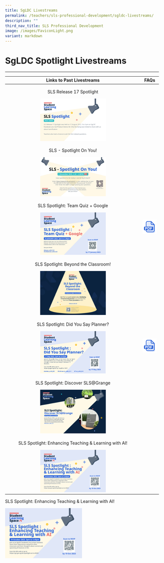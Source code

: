 ```yaml
---
title: SgLDC Livestreams
permalink: /teachers/sls-professional-development/sgldc-livestreams/
description: ""
third_nav_title: SLS Professional Development
image: /images/FaviconLight.png
variant: markdown
---
```

<h1 class="page-title">SgLDC Spotlight Livestreams</h1>
<hr>

<table class="sug-datatable basic">
<thead>
<tr>
<th style="text-align: center; vertical-align: middle;">Links to Past Livestreams</th>
<th style="text-align: center; vertical-align: middle;">FAQs</th>
</tr>
</thead>
<tbody>
<tr>
<td style="text-align: center;">      
<p>SLS Release 17 Spotlight</p>
<a target="_blank" href="https://youtu.be/nGgkZE5CpXQ?list=PLQxzGTcC-xNUWDHiwCmHgBGMSnuKtoEiT"><img style="width: 50%;" src="/images/2Teacher/Spotlight__Aug_2022_.png"></a>
</td>
<td></td>
</tr>
<tr>
<td style="text-align: center;">      
<p>SLS - Spotlight On You!</p>
<a target="_blank" href="https://youtu.be/KWY6PqIlwCw?list=PLQxzGTcC-xNUWDHiwCmHgBGMSnuKtoEiT"><img style="width: 50%;" src="/images/2Teacher/SLSSpotlightonyou.jpg"></a><br>
</td>
<td></td>
</tr>
<tr>
<td style="text-align: center;">      
<p>SLS Spotlight: Team Quiz + Google</p>
<a target="_blank" href="https://youtu.be/xtB_uT1WhVw?list=PLQxzGTcC-xNUWDHiwCmHgBGMSnuKtoEiT"><img style="width: 50%;" src="/images/2Teacher/r18 spotlight.png"></a>
</td>
<td>
<a target="_blank" href="/files/Marcomms/FAQ%20Spotlight.pdf"><img style="width: 100%;" src="/images/Icons/PDF32.svg"></a>
</td>
</tr>
<tr>
<td style="text-align: center;">      
<p>SLS Spotlight: Beyond the Classroom!</p>
<a target="_blank" href="https://youtu.be/p94xDFNcXWw?list=PLQxzGTcC-xNUWDHiwCmHgBGMSnuKtoEiT"><img style="width: 50%;" src="/images/2Teacher/SLSSpotlightbeyondtheclassroom.jpg"></a>
</td>
</tr>
<tr>
<td style="text-align: center;">      
<p>SLS Spotlight: Did You Say Planner?</p>
<a target="_blank" href="https://youtu.be/IegVQiyoaR8"><img style="width: 50%;" src="/images/2Teacher/slsspotlightdidyousayplanner.png"></a>
</td>
<td>
<a target="_blank" href="/files/Marcomms/202305 spotlight faq.pdf"><img style="width: 100%;" src="/images/Icons/PDF32.svg"></a>
</td>
</tr>
<tr>
<td style="text-align: center;">      
<p>SLS Spotlight: Discover SLS@Grange</p>
<a target="_blank" href="https://www.youtube.com/watch?v=f_exi3N62Nk"><img style="width: 50%;" src="/images/2Teacher/slsspotlightdiscoverslsgrange.png"></a>
</td>
</tr>
<tr>
<td style="text-align: center;">      
<p>SLS Spotlight: Enhancing Teaching &amp; Learning with AI!</p>
<a target="_blank" href="https://youtu.be/4blj2iwMyao"><img style="width: 50%;" src="/images/2Teacher/slsspotlightenhancingteachingandlearningwithai.png"></a>
</td>
</tr>
</tbody></table>      
<p>SLS Spotlight: Enhancing Teaching &amp; Learning with AI!</p>
<a target="_blank" href="https://youtu.be/4blj2iwMyao"><img style="width: 50%;" src="/images/2Teacher/slsspotlightenhancingteachingandlearningwithai.png"></a>



